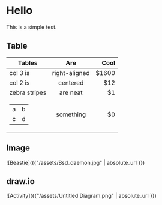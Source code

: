 # Hello

This is a  simple test.

## Table

| Tables          | Are           | Cool  |
| --------------- |:-------------:| -----:|
| col 3 is        | right-aligned | $1600 |
| col 2 is        | centered      |   $12 |
| zebra stripes   | are neat      |    $1 |
| <table><tr><td>a</td><td>b</td></tr><tr><td>c</td><td>d</td></tr></table> | something     |    $0 |

## Image
![Beastie]({{"/assets/Bsd_daemon.jpg" | absolute_url }})

## draw.io

![Activity]({{"/assets/Untitled Diagram.png" | absolute_url }})
